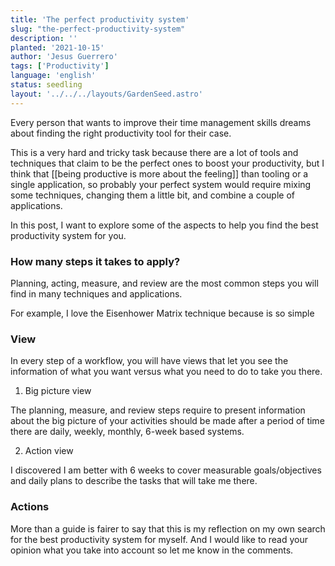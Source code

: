 ```yaml
---
title: 'The perfect productivity system'
slug: "the-perfect-productivity-system"
description: ''
planted: '2021-10-15'
author: 'Jesus Guerrero'
tags: ['Productivity']
language: 'english'
status: seedling
layout: '../../../layouts/GardenSeed.astro'
---
```


Every person that wants to improve their time management skills dreams about finding the right productivity tool for their case.

This is a very hard and tricky task because there are a lot of tools and techniques that claim to be the perfect ones to boost your productivity, but I think that [[being productive is more about the feeling]] than tooling or a single application, so probably your perfect system would require mixing some techniques, changing them a little bit, and combine a couple of applications.

In this post, I want to explore some of the aspects to help you find the best productivity system for you.

### How many steps it takes to apply?
Planning, acting, measure, and review are the most common steps you will find in many techniques and applications.

For example, I love the Eisenhower Matrix technique because is so simple 


### **View**
In every step of a workflow, you will have views that let you see the information of what you want versus what you need to do to take you there.


1. Big picture view

The planning, measure, and review steps require to present information about the big picture of your activities should be made after a period of time there are daily, weekly, monthly, 6-week based systems.



2. Action view

I discovered I am better with  6 weeks to cover measurable goals/objectives and daily plans to describe the tasks that will take me there.

### **Actions**

More than a guide is fairer to say that this is my reflection on my own search for the best productivity system for myself. And I would like to read your opinion what you take into account so let me know in the comments.